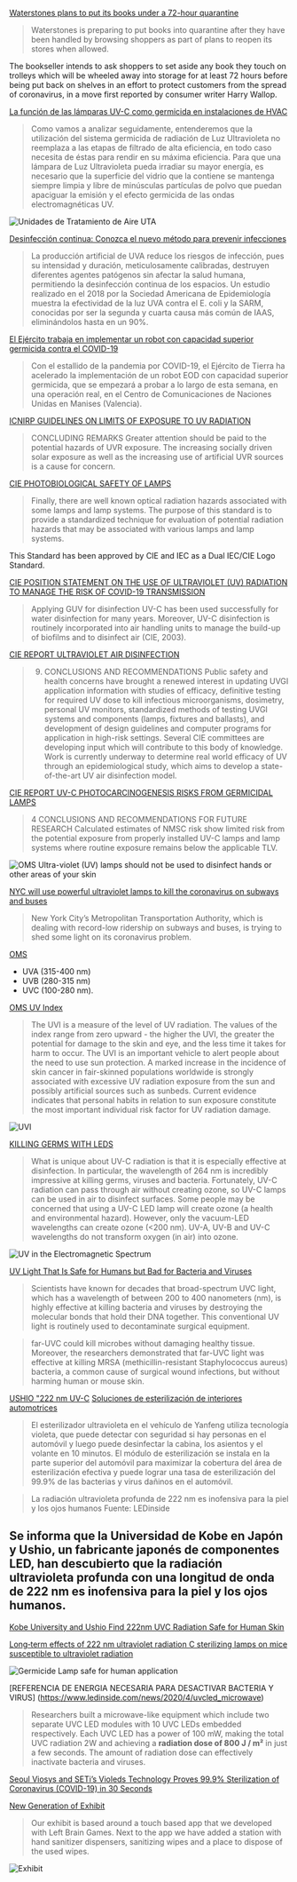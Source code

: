 [Waterstones plans to put its books under a 72-hour quarantine](https://www.theguardian.com/books/2020/may/18/waterstones-plans-to-put-its-books-under-a-72-hour-quarantine?CMP=Share_iOSApp_Other)

> Waterstones is preparing to put books into quarantine after they have been handled by browsing shoppers as part of plans to reopen its stores when allowed.

The bookseller intends to ask shoppers to set aside any book they touch on trolleys which will be wheeled away into storage for at least 72 hours before being put back on shelves in an effort to protect customers from the spread of coronavirus, in a move first reported by consumer writer Harry Wallop.

[La función de las lámparas UV-C como germicida en instalaciones de HVAC](http://www.ingeniarg.com/blog/24-la-funcion-de-las-lamparas-uv-c-como-germicida-en-instalaciones-de-hvac)

> Como vamos a analizar seguidamente, entenderemos que la utilización del sistema germicida de radiación de Luz Ultravioleta no reemplaza a las etapas de filtrado de alta eficiencia, en todo caso necesita de éstas para rendir en su máxima eficiencia. Para que una lámpara de Luz Ultravioleta pueda irradiar su mayor energía, es necesario que la superficie del vidrio que la contiene se mantenga siempre limpia y libre de minúsculas partículas de polvo que puedan apaciguar la emisión y el efecto germicida de las ondas electromagnéticas UV.

![Unidades de Tratamiento de Aire UTA](http://www.ingeniarg.com/blog/images/blog/17-11-2015/Insertadas/Nota13/accion-germicida.jpg)

[Desinfección continua: Conozca el nuevo método para prevenir infecciones](https://www.gecurrent.com/ideas/la-es/desinfeccion-continua-conozca-el-nuevo-metodo-para-prevenir-infecciones?mkt_tok=eyJpIjoiTlRsa1pUbGlaamN5WXpSaCIsInQiOiJRYnowVmpzXC95bzd6ZDQraG1pMmV1amRZZlJWYnR2T1Y0QVlheEJvSU5oeWFyeStVb2dOQ01WS080QUJadEd4RE9CSlBrdUtIbmVPdmkyRjNYU1ZMUlQweDhSQkRJVWF3Rm1mTFwvZ01HWFwvVklCbURJYnJ5ZnhQSEw5S0xKeEFWeiJ9)

> La producción artificial de UVA reduce los riesgos de infección, pues su intensidad y duración, meticulosamente calibradas, destruyen diferentes agentes patógenos sin afectar la salud humana, permitiendo la desinfección continua de los espacios. Un estudio realizado en el 2018 por la Sociedad Americana de Epidemiología muestra la efectividad de la luz UVA contra el E. coli y la SARM, conocidas por ser la segunda y cuarta causa más común de IAAS, eliminándolos hasta en un 90%.

[El Ejército trabaja en implementar un robot con capacidad superior germicida contra el COVID-19](https://ejercito.defensa.gob.es/actualidad/2020/05/7959-proyecto-atila.html)

> Con el estallido de la pandemia por COVID-19, el Ejército de Tierra ha acelerado la implementación de un robot EOD con capacidad superior germicida, que se empezará a probar a lo largo de esta semana, en una operación real, en el Centro de Comunicaciones de Naciones Unidas en Manises (Valencia).

[ICNIRP GUIDELINES ON LIMITS OF EXPOSURE TO UV RADIATION](https://www.icnirp.org/cms/upload/publications/ICNIRPUV2004.pdf)

> CONCLUDING REMARKS
Greater attention should be paid to the potential hazards of UVR exposure. The increasing socially driven solar exposure as well as the increasing use of artificial UVR sources is a cause for concern.

[CIE PHOTOBIOLOGICAL SAFETY OF LAMPS](http://cie.co.at/publications/photobiological-safety-lamps-and-lamp-systems-s-curit-photobiologique-des-lampes-et-des)

> Finally, there are well known optical radiation hazards associated with some lamps and lamp systems. The purpose of this standard is to provide a standardized technique for evaluation of potential radiation hazards that may be associated with various lamps and lamp systems.

This Standard has been approved by CIE and IEC as a Dual IEC/CIE Logo Standard.

[CIE POSITION STATEMENT ON THE USE OF ULTRAVIOLET (UV) RADIATION TO MANAGE THE RISK OF COVID-19 TRANSMISSION](http://cie.co.at/publications/cie-position-statement-use-ultraviolet-uv-radiation-manage-risk-covid-19-transmission)

> Applying GUV for disinfection
UV-C has been used successfully for water disinfection for many years. Moreover, UV-C disinfection is routinely incorporated into air handling units to manage the build-up of biofilms and to disinfect air (CIE, 2003).

[CIE REPORT ULTRAVIOLET AIR DISINFECTION](http://files.cie.co.at/cie155-2003%20(free%20copy%20March%202020).pdf)

> 9. CONCLUSIONS AND RECOMMENDATIONS
Public safety and health concerns have brought a renewed interest in updating UVGI
application information with studies of efficacy, definitive testing for required UV dose to kill
infectious microorganisms, dosimetry, personal UV monitors, standardized methods of testing
UVGI systems and components (lamps, fixtures and ballasts), and development of design
guidelines and computer programs for application in high-risk settings. Several CIE
committees are developing input which will contribute to this body of knowledge. Work is
currently underway to determine real world efficacy of UV through an epidemiological study,
which aims to develop a state-of-the-art UV air disinfection model. 

[CIE REPORT UV-C PHOTOCARCINOGENESIS RISKS FROM GERMICIDAL LAMPS](http://files.cie.co.at/cie187-2010%20(free%20copy%20March%202020).pdf)

> 4 CONCLUSIONS AND RECOMMENDATIONS FOR FUTURE RESEARCH
Calculated estimates of NMSC risk show limited risk from the potential exposure from
properly installed UV-C lamps and lamp systems where routine exposure remains below the
applicable TLV. 

![OMS Ultra-violet (UV) lamps should not be used to disinfect hands or other areas of your skin](https://www.who.int/images/default-source/health-topics/coronavirus/myth-busters/mb---uv-light-edited.png?sfvrsn=14c7467d_2)

[NYC will use powerful ultraviolet lamps to kill the coronavirus on subways and buses](https://www.theverge.com/2020/5/4/21246491/nyc-mta-ultraviolet-light-uvc-subway-bus-coronavirus)
> New York City’s Metropolitan Transportation Authority, which is dealing with record-low ridership on subways and buses, is trying to shed some light on its coronavirus problem.

[OMS](https://www.who.int/uv/uv_and_health/en/ "Ultraviolet radiation and health")

* UVA (315-400 nm)
* UVB (280-315 nm)
* UVC (100-280 nm).

[OMS UV Index](https://www.who.int/uv/intersunprogramme/activities/uv_index/en/)

> The UVI is a measure of the level of UV radiation.
The values of the index range from zero upward - the higher the UVI, the greater the potential for damage to the skin and eye, and the less time it takes for harm to occur.
The UVI is an important vehicle to alert people about the need to use sun protection.
A marked increase in the incidence of skin cancer in fair-skinned populations worldwide is strongly associated with excessive UV radiation exposure from the sun and possibly artificial sources such as sunbeds. Current evidence indicates that personal habits in relation to sun exposure constitute the most important individual risk factor for UV radiation damage.

![UVI](https://www.who.int/uv/intersunprogramme/activities/en/uvcodes.jpg)

[KILLING GERMS WITH LEDS](https://materion.com/resource-center/newsletters/materials-news-stats-and-chats/killing-germs-with-leds)

> What is unique about UV-C radiation is that it is especially effective at disinfection. In particular, the wavelength of 264 nm is incredibly impressive at killing germs, viruses and bacteria. Fortunately, UV-C radiation can pass through air without creating ozone, so UV-C lamps can be used in air to disinfect surfaces. Some people may be concerned that using a UV-C LED lamp will create ozone (a health and environmental hazard).   However, only the vacuum-LED wavelengths can create ozone (<200 nm). UV-A, UV-B and UV-C wavelengths do not transform oxygen (in air) into ozone.

![UV in the Electromagnetic Spectrum](https://materion.com/-/media/images/business-units/advanced-materials-group/me/newsletter-images-2016_targeted-emails/uv-in-electromagnetic-spectrum_600.jpg?la=en&hash=A30103FD712FBA4B4D055B82197580FC)

[UV Light That Is Safe for Humans but Bad for Bacteria and Viruses](https://www.genengnews.com/topics/translational-medicine/uv-light-that-is-safe-for-humans-but-bad-for-bacteria-and-viruses/)

> Scientists have known for decades that broad-spectrum UVC light, which has a wavelength of between 200 to 400 nanometers (nm), is highly effective at killing bacteria and viruses by destroying the molecular bonds that hold their DNA together. This conventional UV light is routinely used to decontaminate surgical equipment.

> far-UVC could kill microbes without damaging healthy tissue. Moreover, the researchers demonstrated that far-UVC light was effective at killing MRSA (methicillin-resistant Staphylococcus aureus) bacteria, a common cause of surgical wound infections, but without harming human or mouse skin.

[USHIO "222 nm UV-C](https://www.ushio.co.jp/en/)
[Soluciones de esterilización de interiores automotrices](http://www.siscmag.com/news/show-3209.html)
> El esterilizador ultravioleta en el vehículo de Yanfeng utiliza tecnología violeta, que puede detectar con seguridad si hay personas en el automóvil y luego puede desinfectar la cabina, los asientos y el volante en 10 minutos. El módulo de esterilización se instala en la parte superior del automóvil para maximizar la cobertura del área de esterilización efectiva y puede lograr una tasa de esterilización del 99.9% de las bacterias y virus dañinos en el automóvil.

> La radiación ultravioleta profunda de 222 nm es inofensiva para la piel y los ojos humanos Fuente: LEDinside

## Se informa que la Universidad de Kobe en Japón y Ushio, un fabricante japonés de componentes LED, han descubierto que la radiación ultravioleta profunda con una longitud de onda de 222 nm es inofensiva para la piel y los ojos humanos.
[Kobe University and Ushio Find 222nm UVC Radiation Safe for Human Skin](https://www.ledinside.com/news/2020/4/222nm_uvc_harmless)


[Long‐term effects of 222 nm ultraviolet radiation C sterilizing lamps on mice susceptible to ultraviolet radiation](https://onlinelibrary.wiley.com/doi/abs/10.1111/php.13269)


![Germicide Lamp safe for human application](http://www.siscmag.com/upload/202004/14/202004141333273138.jpg)

[REFERENCIA DE ENERGIA NECESARIA PARA DESACTIVAR BACTERIA Y VIRUS] (https://www.ledinside.com/news/2020/4/uvcled_microwave)
> Researchers built a microwave-like equipment which include two separate UVC LED modules with 10 UVC LEDs embedded respectively. Each UVC LED has a power of 100 mW, making the total UVC radiation 2W and achieving a **radiation dose of 800 J / m²** in just a few seconds. The amount of radiation dose can effectively inactivate bacteria and viruses.

[Seoul Viosys and SETi’s Violeds Technology Proves 99.9% Sterilization of Coronavirus (COVID-19) in 30 Seconds](https://www.ledinside.com/news/2020/4/uvled_seoulviosys_seti)

[New Generation of Exhibit](https://www.lrdesignbuild.com/blog/2020/4/2/sanitize-help-stop-the-spread-of-viruses-and-germs)

> Our exhibit is based around a touch based app that we developed with Left Brain Games.  Next to the app we have added a station with hand sanitizer dispensers, sanitizing wipes and a place to dispose of the used wipes.

![Exhibit](https://images.squarespace-cdn.com/content/v1/53b5d2a1e4b0f56649f6112a/1585859311441-834757DKHPBR2WU73U1F/ke17ZwdGBToddI8pDm48kDep9qb9-272I3GphUMymZ97gQa3H78H3Y0txjaiv_0fDoOvxcdMmMKkDsyUqMSsMWxHk725yiiHCCLfrh8O1z4YTzHvnKhyp6Da-NYroOW3ZGjoBKy3azqku80C789l0mC7VQwPzsd1MRVdmB3-kIH_DCvRn5vcaj_pubFDG151y_hbKz61-xfeiJ18wuDJAg/Sanitize+-+LR+Design%2BBuild+-+Science+Kinetics.png?format=1500w)

